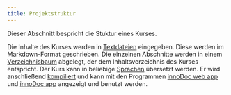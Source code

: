 ```yaml
---
title: Projektstruktur
---
```


Dieser Abschnitt bespricht die Stuktur eines Kurses.

Die Inhalte des Kurses werden in
[Textdateien](/section/01-project/03-files/02-content) eingegeben.
Diese werden im Markdown-Format geschrieben. Die einzelnen Abschnitte werden
in einem [Verzeichnisbaum](/section/01-project/01-folders) abgelegt,
der dem Inhaltsverzeichnis des Kurses entspricht. Der Kurs kann in beliebige
[Sprachen](/section/01-project/02-languages) übersetzt werden. Er
wird anschließend [kompiliert](/section/01-project/04-building) und
kann mit den Programmen
[innoDoc web app](https://gitlab.tu-berlin.de/innodoc/innodoc-webapp)
und [innoDoc app](https://gitlab.tu-berlin.de/innodoc/innodoc-app)
angezeigt und benutzt werden.
